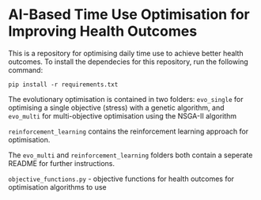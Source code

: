 # AI-Based Time Use Optimisation for Improving Health Outcomes

This is a repository for optimising daily time use to achieve better health outcomes. To install the dependecies for this repository, run the following command:

```
pip install -r requirements.txt
```

The evolutionary optimisation is contained in two folders: `evo_single` for optimising a single objective (stress) with a genetic algorithm, and `evo_multi` for multi-objective optimisation using the NSGA-II algorithm

`reinforcement_learning` contains the reinforcement learning approach for optimisation.

The `evo_multi` and `reinforcement_learning` folders both contain a seperate README for further instructions.

`objective_functions.py` - objective functions for health outcomes for optimisation algorithms to use
